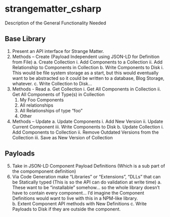 # strangematter_csharp

Description of the General Functionality Needed

## Base Library

1.	Present an API interface for Strange Matter.
2.	Methods – Create   (Payload Independent using JSON-LD for Definition from File)
  a.	Create Collection 
    i.	Add Components to a Collection 
    ii.	Add Relationship to Components in Collection 
  b.	Write Components to Disk 
    i.	This would be file system storage as a start, but this would eventually want to be abstracted so it could be written to a database, Blog Storage, whatever. 
  c.	Write Collection to Disk… 
3.	Methods - Read
  a.	Get Collection 
    i.	Get All Components in Collection 
    ii.	Get All Components of Type(s)  in Collection
      1.	My Foo Components
      2.	All relationships 
      3.	All Relationships of type “foo”
      4.	Other
4.	Methods – Update
  a.	Update Components
    i.	Add New Version
    ii.	Update Current Component 
    iii.	Write Components to Disk
  b.	Update Collection
    i.	Add Components to Collection
    ii.	Remove Outdated Versions from the Collection
    iii.	Save as New Version of Collection
## Payloads

5.	Take in JSON-LD Component Payload Definitions (Which is a sub part of the compomponent definition) 
6.	Via Code Generation make “Libraries” or “Extensions”, “DLLs” that can be Statically typed (This is so the API can do validation at write time)
a.	These want to be “installable” somehow… so the whole library doesn’t have to contain every component… I’d imagine the Component Definitions would want to live with this in a NPM-like library.  
b.	Extent Component API methods with New Definitions
c.	Write Payloads to Disk if they are outside the component.
